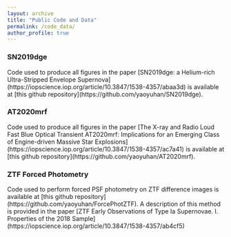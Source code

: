 ```yaml
---
layout: archive
title: "Public Code and Data"
permalink: /code_data/
author_profile: true
---
```


<h3>SN2019dge</h3>  
Code used to produce all figures in the paper [SN2019dge: a Helium-rich Ultra-Stripped Envelope Supernova](https://iopscience.iop.org/article/10.3847/1538-4357/abaa3d) is available at [this github repository](https://github.com/yaoyuhan/SN2019dge).

<h3>AT2020mrf</h3>  
Code used to produce all figures in the paper [The X-ray and Radio Loud Fast Blue Optical Transient AT2020mrf: Implications for an Emerging Class of Engine-driven Massive Star Explosions](https://iopscience.iop.org/article/10.3847/1538-4357/ac7a41) is available at [this github repository](https://github.com/yaoyuhan/AT2020mrf).

<h3>ZTF Forced Photometry</h3>
Code used to perform forced PSF photometry on ZTF difference images is available at [this github repository](https://github.com/yaoyuhan/ForcePhotZTF). A description of this method is provided in the paper [ZTF Early Observations of Type Ia Supernovae. I. Properties of the 2018 Sample](https://iopscience.iop.org/article/10.3847/1538-4357/ab4cf5) 
